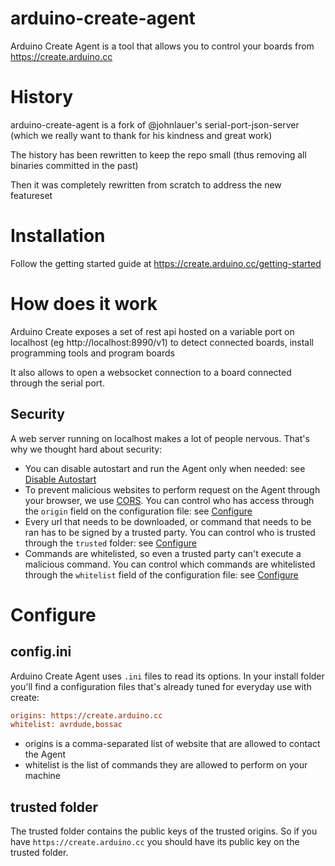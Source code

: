 arduino-create-agent
====================

Arduino Create Agent is a tool that allows you to control your boards from https://create.arduino.cc

# History
arduino-create-agent is a fork of @johnlauer's serial-port-json-server (which we really want to thank for his kindness and great work)

The history has been rewritten to keep the repo small (thus removing all binaries committed in the past)

Then it was completely rewritten from scratch to address the new featureset

# Installation
Follow the getting started guide at https://create.arduino.cc/getting-started

# How does it work
Arduino Create exposes a set of rest api hosted on a variable port on localhost (eg http://localhost:8990/v1) to detect connected boards, install programming tools and program boards

It also allows to open a websocket connection to a board connected through the serial port.



## Security
A web server running on localhost makes a lot of people nervous. That's why we thought hard about security:

- You can disable autostart and run the Agent only when needed: see [Disable Autostart](DISABLE_AUTOSTART.md)
- To prevent malicious websites to perform request on the Agent through your browser, we use [CORS](https://developer.mozilla.org/en-US/docs/Web/HTTP/CORS). You can control who has access through the `origin` field on the configuration file: see [Configure](#configure)
- Every url that needs to be downloaded, or command that needs to be ran has to be signed by a trusted party. You can control who is trusted through the `trusted` folder: see [Configure](#configure)
- Commands are whitelisted, so even a trusted party can't execute a malicious command. You can control which commands are whitelisted through the `whitelist` field of the configuration file: see [Configure](#configure)

# Configure
## config.ini
Arduino Create Agent uses `.ini` files to read its options. In your install folder you'll find a configuration files that's already tuned for everyday use with create:

```ini
origins: https://create.arduino.cc
whitelist: avrdude,bossac
```

- origins is a comma-separated list of website that are allowed to contact the Agent
- whitelist is the list of commands they are allowed to perform on your machine

## trusted folder
The trusted folder contains the public keys of the trusted origins. So if you have `https://create.arduino.cc` you should have its public key on the trusted folder.